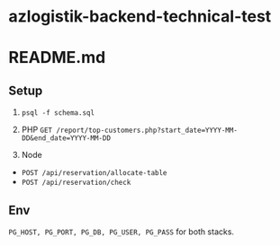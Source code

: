 # azlogistik-backend-technical-test

# README.md

## Setup
1. `psql -f schema.sql`
2. PHP
`GET /report/top-customers.php?start_date=YYYY-MM-DD&end_date=YYYY-MM-DD`

3. Node
- `POST /api/reservation/allocate-table`
- `POST /api/reservation/check`

## Env
`PG_HOST, PG_PORT, PG_DB, PG_USER, PG_PASS` for both stacks.
